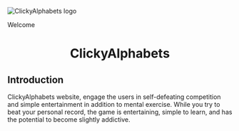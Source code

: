 ![ClickyAlphabets logo]()

Welcome

# <h1 align="center">ClickyAlphabets</h1>

## Introduction
 ClickyAlphabets website, engage the users in self-defeating competition and simple entertainment in addition to mental exercise. While you try to beat your personal record, the game is entertaining, simple to learn, and has the potential to become slightly addictive.


